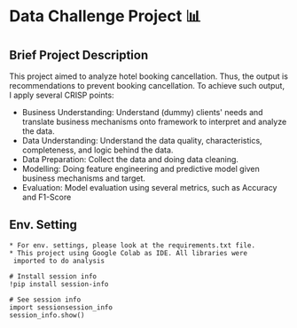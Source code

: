 # Data Challenge Project 📊

## Brief Project Description
This project aimed to analyze hotel booking cancellation. Thus, the output is recommendations to prevent booking cancellation. 
To achieve such output, I apply several CRISP points:
* Business Understanding: Understand (dummy) clients' needs and translate business mechanisms onto framework to interpret and analyze the data.
* Data Understanding: Understand the data quality, characteristics, completeness, and logic behind the data.
* Data Preparation: Collect the data and doing data cleaning.
* Modelling: Doing feature engineering and predictive model given business mechanisms and target.
* Evaluation: Model evaluation using several metrics, such as Accuracy and F1-Score


## Env. Setting
```
* For env. settings, please look at the requirements.txt file.
* This project using Google Colab as IDE. All libraries were
 imported to do analysis
```
```
# Install session info
!pip install session-info

# See session info
import sessionsession_info
session_info.show()
```
